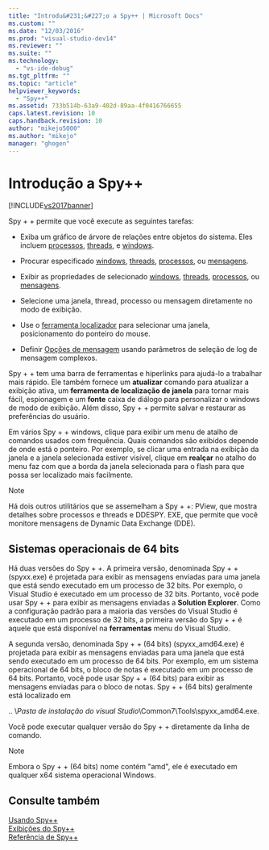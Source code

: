 ```yaml
---
title: "Introdu&#231;&#227;o a Spy++ | Microsoft Docs"
ms.custom: ""
ms.date: "12/03/2016"
ms.prod: "visual-studio-dev14"
ms.reviewer: ""
ms.suite: ""
ms.technology: 
  - "vs-ide-debug"
ms.tgt_pltfrm: ""
ms.topic: "article"
helpviewer_keywords: 
  - "Spy++"
ms.assetid: 733b514b-63a9-402d-89aa-4f0416766655
caps.latest.revision: 10
caps.handback.revision: 10
author: "mikejo5000"
ms.author: "mikejo"
manager: "ghogen"
---
```

# Introdu&#231;&#227;o a Spy++
[!INCLUDE[vs2017banner](../code-quality/includes/vs2017banner.md)]

Spy \+ \+ permite que você execute as seguintes tarefas:  
  
-   Exiba um gráfico de árvore de relações entre objetos do sistema. Eles incluem [processos](../debugger/processes-view.md), [threads](../debugger/threads-view.md), e [windows](../debugger/windows-view.md).  
  
-   Procurar especificado [windows](../debugger/how-to-search-for-a-window-in-windows-view.md), [threads](../debugger/how-to-search-for-a-thread-in-threads-view.md), [processos](../debugger/how-to-search-for-a-process-in-processes-view.md), ou [mensagens](../Topic/How%20to:%20Search%20for%20a%20Message%20in%20Messages%20View.md).  
  
-   Exibir as propriedades de selecionado [windows](../debugger/how-to-display-window-properties.md), [threads](../Topic/How%20to:%20Display%20Thread%20Properties.md), [processos](../debugger/how-to-display-process-properties.md), ou [mensagens](../debugger/how-to-display-message-properties.md).  
  
-   Selecione uma janela, thread, processo ou mensagem diretamente no modo de exibição.  
  
-   Use o [ferramenta localizador](../Topic/How%20to:%20Use%20the%20Finder%20Tool.md) para selecionar uma janela, posicionamento do ponteiro do mouse.  
  
-   Definir [Opções de mensagem](_asug_choosing_message_options) usando parâmetros de seleção de log de mensagem complexos.  
  
 Spy \+ \+ tem uma barra de ferramentas e hiperlinks para ajudá\-lo a trabalhar mais rápido. Ele também fornece um **atualizar** comando para atualizar a exibição ativa, um **ferramenta de localização de janela** para tornar mais fácil, espionagem e um **fonte** caixa de diálogo para personalizar o windows de modo de exibição. Além disso, Spy \+ \+ permite salvar e restaurar as preferências do usuário.  
  
 Em vários Spy \+ \+ windows, clique para exibir um menu de atalho de comandos usados com frequência. Quais comandos são exibidos depende de onde está o ponteiro. Por exemplo, se clicar uma entrada na exibição da janela e a janela selecionada estiver visível, clique em **realçar** no atalho do menu faz com que a borda da janela selecionada para o flash para que possa ser localizado mais facilmente.  
  
> [!NOTE]
>  Há dois outros utilitários que se assemelham a Spy \+ \+: PView, que mostra detalhes sobre processos e threads e DDESPY. EXE, que permite que você monitore mensagens de Dynamic Data Exchange \(DDE\).  
  
## Sistemas operacionais de 64 bits  
 Há duas versões do Spy \+ \+. A primeira versão, denominada Spy \+ \+ \(spyxx.exe\) é projetada para exibir as mensagens enviadas para uma janela que está sendo executado em um processo de 32 bits. Por exemplo, o Visual Studio é executado em um processo de 32 bits. Portanto, você pode usar Spy \+ \+ para exibir as mensagens enviadas a **Solution Explorer**. Como a configuração padrão para a maioria das versões do Visual Studio é executado em um processo de 32 bits, a primeira versão do Spy \+ \+ é aquele que está disponível na **ferramentas** menu do Visual Studio.  
  
 A segunda versão, denominada Spy \+ \+ \(64 bits\) \(spyxx\_amd64.exe\) é projetada para exibir as mensagens enviadas para uma janela que está sendo executado em um processo de 64 bits. Por exemplo, em um sistema operacional de 64 bits, o bloco de notas é executado em um processo de 64 bits. Portanto, você pode usar Spy \+ \+ \(64 bits\) para exibir as mensagens enviadas para o bloco de notas. Spy \+ \+ \(64 bits\) geralmente está localizado em  
  
 .. \\*Pasta de instalação do visual Studio*\\Common7\\Tools\\spyxx\_amd64.exe.  
  
 Você pode executar qualquer versão do Spy \+ \+ diretamente da linha de comando.  
  
> [!NOTE]
>  Embora o Spy \+ \+ \(64 bits\) nome contém "amd", ele é executado em qualquer x64 sistema operacional Windows.  
  
## Consulte também  
 [Usando Spy\+\+](../debugger/using-spy-increment.md)   
 [Exibições do Spy\+\+](../debugger/spy-increment-views.md)   
 [Referência de Spy\+\+](../debugger/spy-increment-reference.md)